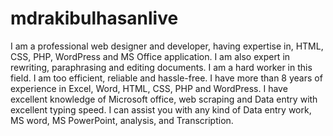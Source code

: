 # mdrakibulhasanlive
I am a professional web designer and developer, having expertise in, HTML, CSS, PHP, WordPress and MS Office application. I am also expert in rewriting, paraphrasing and editing documents. I am a hard worker in this field. I am too efficient, reliable and hassle-free. I have more than 8 years of experience in Excel, Word, HTML, CSS, PHP and WordPress. I have excellent knowledge of Microsoft office, web scraping and Data entry with excellent typing speed. I can assist you with any kind of Data entry work, MS word, MS PowerPoint, analysis, and Transcription. 
